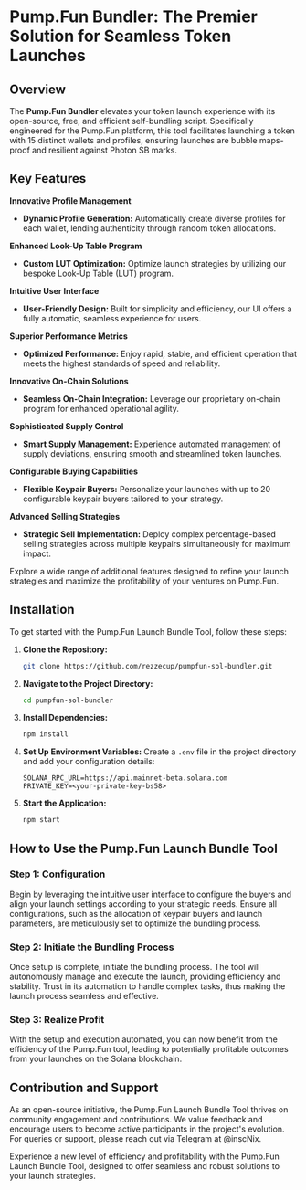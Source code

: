 # Pump.Fun Bundler: The Premier Solution for Seamless Token Launches

## Overview

The **Pump.Fun Bundler** elevates your token launch experience with its open-source, free, and efficient self-bundling script. Specifically engineered for the Pump.Fun platform, this tool facilitates launching a token with 15 distinct wallets and profiles, ensuring launches are bubble maps-proof and resilient against Photon SB marks.

## Key Features

**Innovative Profile Management**

- **Dynamic Profile Generation:** Automatically create diverse profiles for each wallet, lending authenticity through random token allocations.

**Enhanced Look-Up Table Program**

- **Custom LUT Optimization:** Optimize launch strategies by utilizing our bespoke Look-Up Table (LUT) program.

**Intuitive User Interface**

- **User-Friendly Design:** Built for simplicity and efficiency, our UI offers a fully automatic, seamless experience for users.

**Superior Performance Metrics**

- **Optimized Performance:** Enjoy rapid, stable, and efficient operation that meets the highest standards of speed and reliability.

**Innovative On-Chain Solutions**

- **Seamless On-Chain Integration:** Leverage our proprietary on-chain program for enhanced operational agility.

**Sophisticated Supply Control**

- **Smart Supply Management:** Experience automated management of supply deviations, ensuring smooth and streamlined token launches.

**Configurable Buying Capabilities**

- **Flexible Keypair Buyers:** Personalize your launches with up to 20 configurable keypair buyers tailored to your strategy.

**Advanced Selling Strategies**

- **Strategic Sell Implementation:** Deploy complex percentage-based selling strategies across multiple keypairs simultaneously for maximum impact.

Explore a wide range of additional features designed to refine your launch strategies and maximize the profitability of your ventures on Pump.Fun.

## Installation

To get started with the Pump.Fun Launch Bundle Tool, follow these steps:

1. **Clone the Repository:**

   ```bash
   git clone https://github.com/rezzecup/pumpfun-sol-bundler.git
   ```

2. **Navigate to the Project Directory:**

   ```bash
   cd pumpfun-sol-bundler
   ```

3. **Install Dependencies:**

   ```bash
   npm install
   ```

4. **Set Up Environment Variables:**
   Create a `.env` file in the project directory and add your configuration details:

   ```plaintext
   SOLANA_RPC_URL=https://api.mainnet-beta.solana.com
   PRIVATE_KEY=<your-private-key-bs58>
   ```

5. **Start the Application:**
   ```bash
   npm start
   ```

## How to Use the Pump.Fun Launch Bundle Tool

### Step 1: Configuration

Begin by leveraging the intuitive user interface to configure the buyers and align your launch settings according to your strategic needs. Ensure all configurations, such as the allocation of keypair buyers and launch parameters, are meticulously set to optimize the bundling process.

### Step 2: Initiate the Bundling Process

Once setup is complete, initiate the bundling process. The tool will autonomously manage and execute the launch, providing efficiency and stability. Trust in its automation to handle complex tasks, thus making the launch process seamless and effective.

### Step 3: Realize Profit

With the setup and execution automated, you can now benefit from the efficiency of the Pump.Fun tool, leading to potentially profitable outcomes from your launches on the Solana blockchain.

## Contribution and Support

As an open-source initiative, the Pump.Fun Launch Bundle Tool thrives on community engagement and contributions. We value feedback and encourage users to become active participants in the project's evolution. For queries or support, please reach out via Telegram at @inscNix.

Experience a new level of efficiency and profitability with the Pump.Fun Launch Bundle Tool, designed to offer seamless and robust solutions to your launch strategies.
